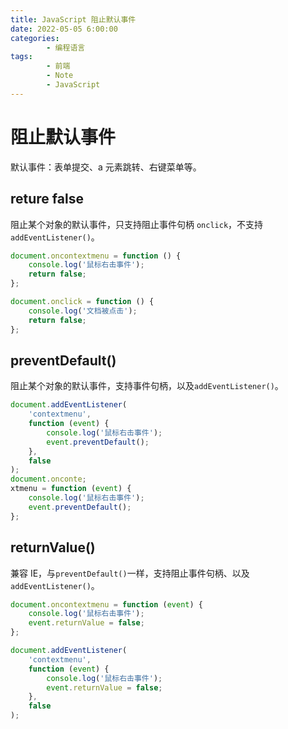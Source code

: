 ```yaml
---
title: JavaScript 阻止默认事件
date: 2022-05-05 6:00:00
categories:
        - 编程语言
tags:
        - 前端
        - Note
        - JavaScript
---
```


# 阻止默认事件

默认事件：表单提交、a 元素跳转、右键菜单等。

## reture false

阻止某个对象的默认事件，只支持阻止事件句柄 `onclick`，不支持`addEventListener()`。

```js
document.oncontextmenu = function () {
	console.log('鼠标右击事件');
	return false;
};

document.onclick = function () {
	console.log('文档被点击');
	return false;
};
```

## preventDefault()

阻止某个对象的默认事件，支持事件句柄，以及`addEventListener()`。

```js
document.addEventListener(
	'contextmenu',
	function (event) {
		console.log('鼠标右击事件');
		event.preventDefault();
	},
	false
);
document.onconte;
xtmenu = function (event) {
	console.log('鼠标右击事件');
	event.preventDefault();
};
```

## returnValue()

兼容 IE，与`preventDefault()`一样，支持阻止事件句柄、以及`addEventListener()`。

```js
document.oncontextmenu = function (event) {
	console.log('鼠标右击事件');
	event.returnValue = false;
};

document.addEventListener(
	'contextmenu',
	function (event) {
		console.log('鼠标右击事件');
		event.returnValue = false;
	},
	false
);
```
